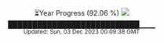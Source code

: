 <p align="center">
⏳Year Progress (92.06 %) <img src="https://file5s.ratemyserver.net/mobs/1062.gif"><br>
███████████████████████████▁▁▁ <br>
<sub>Updated: Sun, 03 Dec 2023 00:09:38 GMT</sub>
</p>

